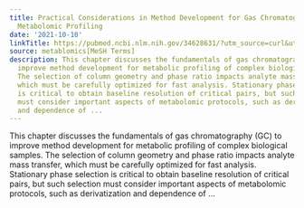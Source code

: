 ```yaml
---
title: Practical Considerations in Method Development for Gas Chromatography-Based
  Metabolomic Profiling
date: '2021-10-10'
linkTitle: https://pubmed.ncbi.nlm.nih.gov/34628631/?utm_source=curl&utm_medium=rss&utm_campaign=pubmed-2&utm_content=1Zkrxt7ktlCbHBXEV3v65xxSnkSWNsJ1A6Fq3gBniKhGfIUslK&fc=20210907212339&ff=20211013204341&v=2.15.0
source: metablomics[MeSH Terms]
description: This chapter discusses the fundamentals of gas chromatography (GC) to
  improve method development for metabolic profiling of complex biological samples.
  The selection of column geometry and phase ratio impacts analyte mass transfer,
  which must be carefully optimized for fast analysis. Stationary phase selection
  is critical to obtain baseline resolution of critical pairs, but such selection
  must consider important aspects of metabolomic protocols, such as derivatization
  and dependence of ...
---
```

This chapter discusses the fundamentals of gas chromatography (GC) to improve method development for metabolic profiling of complex biological samples. The selection of column geometry and phase ratio impacts analyte mass transfer, which must be carefully optimized for fast analysis. Stationary phase selection is critical to obtain baseline resolution of critical pairs, but such selection must consider important aspects of metabolomic protocols, such as derivatization and dependence of ...